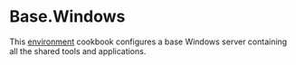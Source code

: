 # Base.Windows

This [environment](http://blog.vialstudios.com/the-environment-cookbook-pattern/#theenvironmentcookbook) cookbook configures
a base Windows server containing all the shared tools and applications.
